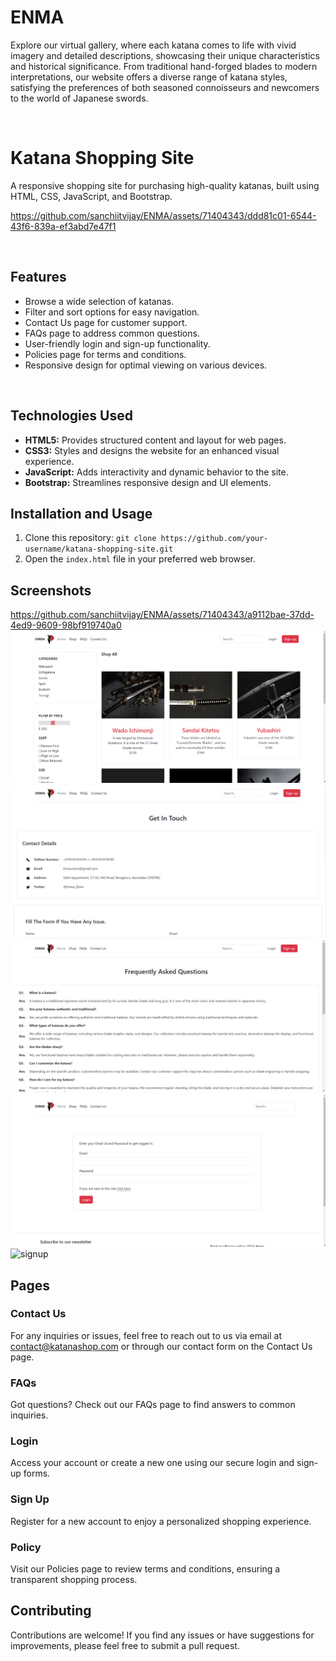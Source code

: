 # ENMA
Explore our virtual gallery, where each katana comes to life with vivid imagery and detailed descriptions, showcasing their unique characteristics and historical significance. From traditional hand-forged blades to modern interpretations, our website offers a diverse range of katana styles, satisfying the preferences of both seasoned connoisseurs and newcomers to the world of Japanese swords.

<br>

# Katana Shopping Site

A responsive shopping site for purchasing high-quality katanas, built using HTML, CSS, JavaScript, and Bootstrap.

https://github.com/sanchiitvijay/ENMA/assets/71404343/ddd81c01-6544-43f6-839a-ef3abd7e47f1

<br>

## Features

- Browse a wide selection of katanas.
- Filter and sort options for easy navigation.
- Contact Us page for customer support.
- FAQs page to address common questions.
- User-friendly login and sign-up functionality.
- Policies page for terms and conditions.
- Responsive design for optimal viewing on various devices.

<br>

## Technologies Used

- **HTML5:** Provides structured content and layout for web pages.
- **CSS3:** Styles and designs the website for an enhanced visual experience.
- **JavaScript:** Adds interactivity and dynamic behavior to the site.
- **Bootstrap:** Streamlines responsive design and UI elements.

## Installation and Usage

1. Clone this repository: `git clone https://github.com/your-username/katana-shopping-site.git`
2. Open the `index.html` file in your preferred web browser.

## Screenshots

https://github.com/sanchiitvijay/ENMA/assets/71404343/a9112bae-37dd-4ed9-9609-98bf919740a0
<br>
![display](public/images/site/display.png)
<br>
![contactus](public/images/site/contact_us.png)
<br>
![faqs](public/images/site/faqs.jpeg)
<br>
![login](public/images/site/login.png)
<br>
![signup](public/images/site/signup.png)
<br>

## Pages

### Contact Us

For any inquiries or issues, feel free to reach out to us via email at contact@katanashop.com or through our contact form on the Contact Us page.

### FAQs

Got questions? Check out our FAQs page to find answers to common inquiries.

### Login

Access your account or create a new one using our secure login and sign-up forms.

### Sign Up

Register for a new account to enjoy a personalized shopping experience.

### Policy

Visit our Policies page to review terms and conditions, ensuring a transparent shopping process.

## Contributing

Contributions are welcome! If you find any issues or have suggestions for improvements, please feel free to submit a pull request.
